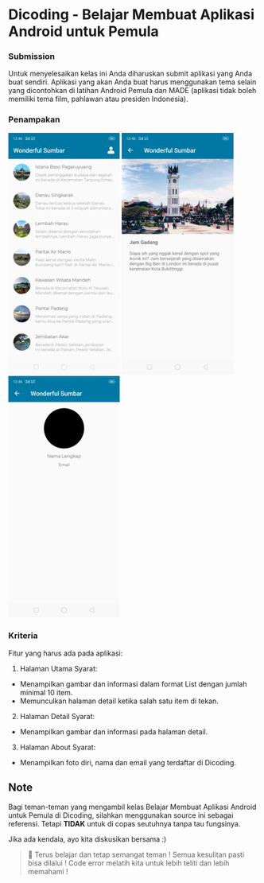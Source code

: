 # Dicoding - Belajar Membuat Aplikasi Android untuk Pemula
 
### Submission
Untuk menyelesaikan kelas ini Anda diharuskan submit aplikasi yang Anda buat sendiri. Aplikasi yang akan Anda buat harus menggunakan tema selain yang dicontohkan di latihan Android Pemula dan MADE (aplikasi tidak boleh memiliki tema film, pahlawan atau presiden Indonesia).

### Penampakan
<img width="224.46 mm" height="486.33" src="ss/Home.png"> <img width="224.46 mm" height="486.33" src="ss/Detail.png"> <img width="224.46 mm" height="486.33" src="ss/Profile.png">

### Kriteria
Fitur yang harus ada pada aplikasi:

1. Halaman Utama
Syarat:
- Menampilkan gambar dan informasi dalam format List dengan jumlah minimal 10 item.
- Memunculkan halaman detail ketika salah satu item di tekan.

2. Halaman Detail
Syarat:

- Menampilkan gambar dan informasi pada halaman detail.

3. Halaman About
Syarat:

- Menampilkan foto diri, nama dan email yang terdaftar di Dicoding.

## Note
Bagi teman-teman yang mengambil kelas Belajar Membuat Aplikasi Android untuk Pemula di Dicoding, silahkan menggunakan source ini sebagai referensi. Tetapi **TIDAK** untuk di copas seutuhnya tanpa tau fungsinya.

Jika ada kendala, ayo kita diskusikan bersama :) 

> :muscle: Terus belajar dan tetap semangat teman ! Semua kesulitan pasti bisa dilalui ! Code error melatih kita untuk lebih teliti dan lebih memahami !
